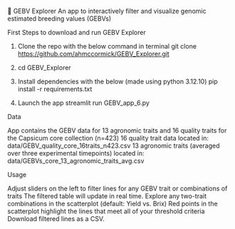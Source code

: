  🧬 GEBV Explorer
 An app to interactively filter and visualize genomic estimated breeding values (GEBVs)



First Steps to download and run GEBV Explorer
1) Clone the repo with the below command in terminal
    git clone https://github.com/ahmccormick/GEBV_Explorer.git
2) cd GEBV_Explorer

3) Install dependencies with the below (made using python 3.12.10)
   pip install -r requirements.txt

4) Launch the app
   streamlit run GEBV_app_6.py



Data 

App contains the GEBV data for 13 agronomic traits and 16 quality traits for the Capsicum core collection (n=423)
16 quality trait data located in: data/GEBV_quality_core_16traits_n423.csv
13 agronomic traits (averaged over three experimental timepoints) located in: data/GEBVs_core_13_agronomic_traits_avg.csv


Usage

Adjust sliders on the left to filter lines for any GEBV trait or combinations of traits
The filtered table will update in real time.
Explore any two-trait combinations in the scatterplot (default: Yield vs. Brix)
Red points in the scatterplot highlight the lines that meet all of your threshold criteria
Download filtered lines as a CSV.